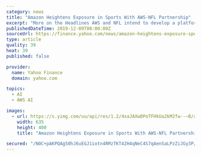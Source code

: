 ```yaml
---
category: news
title: "Amazon Heightens Exposure in Sports With AWS-NFL Partnership"
excerpt: "More on the Headlines AWS and NFL intend to develop a platform — Digital Athlete — by leveraging the former’s Artificial Intelligence (AI), ML and computer vision technologies such as Amazon Rekognition. These technologies will be applied to NFL’s ..."
publishedDateTime: 2019-12-09T00:00:00Z
sourceUrl: https://finance.yahoo.com/news/amazon-heightens-exposure-sports-aws-145602312.html
type: article
quality: 39
heat: 39
published: false

provider:
  name: Yahoo Finance
  domain: yahoo.com

topics:
  - AI
  - AWS AI

images:
  - url: https://s.yimg.com/uu/api/res/1.2/4xaJAXwDPoTFHkUa2kM2fw--~B/aD00MDA7dz02MzU7c209MTthcHBpZD15dGFjaHlvbg--/https://media.zenfs.com/en-us/zacks.com/b223e404b917d8148a772e0f60a32f30
    width: 635
    height: 400
    title: "Amazon Heightens Exposure in Sports With AWS-NFL Partnership"

secured: "/NOC+pAKPQAg50hJ6uEGJ1iotn4RMzTKT4ZH4qNeC4S7qAenSaLPzZiJGy3P/GZxjKqgeUXO8CLDG6LR/K7s8eZsh9t0LZZBFOGNyCW901HlSdRYLkfw8T2zO+cy2AtSksxqvYScoRi8NXyOqWX9aaF9tyaUeOb99lMObi5rydfmTXzdJvYNsK6ABR+6kQZfI5VBiJNjI7kGdU1Bs9xXxNP61CDr+FCPKbJwQf8d4spaj+2qj32pcmERVJjKAcXDG55q0NjORS65oqjsB59ycQ==;x2YrzDEaKPhjZJn76wi0jA=="
---
```


